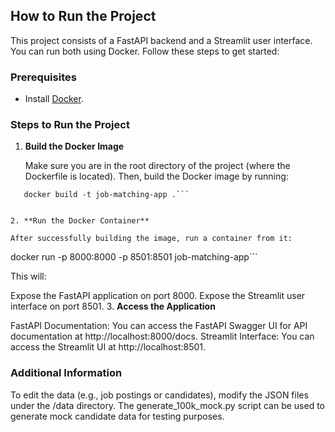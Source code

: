 ## How to Run the Project

This project consists of a FastAPI backend and a Streamlit user interface. You can run both using Docker. Follow these steps to get started:

### Prerequisites

- Install [Docker](https://docs.docker.com/get-docker/).

### Steps to Run the Project

1. **Build the Docker Image**

   Make sure you are in the root directory of the project (where the Dockerfile is located). Then, build the Docker image by running:
```
   docker build -t job-matching-app .```


2. **Run the Docker Container**

After successfully building the image, run a container from it:
```
docker run -p 8000:8000 -p 8501:8501 job-matching-app```

This will:

Expose the FastAPI application on port 8000.
Expose the Streamlit user interface on port 8501.
3. **Access the Application**

FastAPI Documentation: You can access the FastAPI Swagger UI for API documentation at http://localhost:8000/docs.
Streamlit Interface: You can access the Streamlit UI at http://localhost:8501.
### Additional Information
To edit the data (e.g., job postings or candidates), modify the JSON files under the /data directory.
The generate_100k_mock.py script can be used to generate mock candidate data for testing purposes.